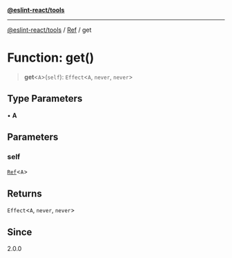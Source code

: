 [**@eslint-react/tools**](../../../README.md)

***

[@eslint-react/tools](../../../README.md) / [Ref](../README.md) / get

# Function: get()

> **get**\<`A`\>(`self`): `Effect`\<`A`, `never`, `never`\>

## Type Parameters

• **A**

## Parameters

### self

[`Ref`](../interfaces/Ref.md)\<`A`\>

## Returns

`Effect`\<`A`, `never`, `never`\>

## Since

2.0.0
